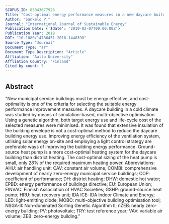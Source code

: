 ```yaml
---
SCOPUS_ID: 85043677926
Title: "Cost-optimal energy performance measures in a new daycare building in cold climate"
Author: "Sankelo P."
Journal: "International Journal of Sustainable Energy"
Publication Date: {'$date': '2019-02-07T00:00:00Z'}
Publication Year: 2019
DOI: "10.1080/14786451.2018.1448398"
Source Type: "Journal"
Document Type: "ar"
Document Type Description: "Article"
Affliation: "Aalto University"
Affliation Country: "Finland"
Cited by count: 7
---
```


## Abstract
"New municipal service buildings must be energy effective, and cost-optimality is one of the criteria for selecting the suitable energy performance improvement measures. A daycare building in a cold climate was studied by means of simulation-based, multi-objective optimisation. Using a genetic algorithm, both target energy use and life-cycle cost of the selected measures were minimised. It was found that extensive insulation of the building envelope is not a cost-optimal method to reduce the daycare building energy use. Improving energy efficiency of the ventilation system, utilising solar energy on-site and employing a light control strategy are preferable ways of improving the building energy performance. Ground-source heat pump is a more cost-optimal heating system for the daycare building than district heating. The cost-optimal sizing of the heat pump is small, only 28% of the required maximum heating power. Abbreviations: AHU: air handling unit; CAV: constant air volume; COMBI: comprehensive development of nearly zero-energy municipal service buildings; COP: coefficient of performance; DH: district heating; DHW: domestic hot water; EPBD: energy performance of buildings directive; EU: European Union; FINVAC: Finnish Association of HVAC Societies; GSHP: ground-source heat pump; HRU: heat recovery unit; IDA ICE: IDA Indoor Climate and Energy; LED: light-emitting diode; MOBO: multi-objective building optimisation tool; NSGA-II: Non-dominated Sorting Genetic Algorithm II; nZEB: nearly zero-energy building; PV: photovoltaic; TRY: test reference year; VAV: variable air volume; ZEB: zero-energy building."
